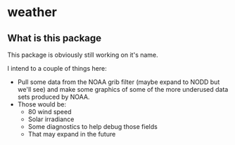 # weather
## What is this package
This package is obviously still working on it's name.

I intend to a couple of things here:
- Pull some data from the NOAA grib filter (maybe expand to NODD but we'll see)
and make some graphics of some of the more underused data sets produced by NOAA.
-  Those would be:
    - 80 wind speed
    - Solar irradiance
    - Some diagnostics to help debug those fields
    - That may expand in the future

